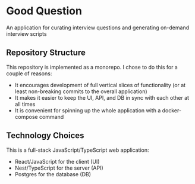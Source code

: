 # Good Question
An application for curating interview questions and generating on-demand interview scripts

## Repository Structure
This repository is implemented as a monorepo.  I chose to do this for a couple of reasons:

- It encourages development of full vertical slices of functionality (or at least non-breaking commits to the overall application)
- It makes it easier to keep the UI, API, and DB in sync with each other at all times
- It is convenient for spinning up the whole application with a docker-compose command

## Technology Choices
This is a full-stack JavaScript/TypeScript web application:

- React/JavaScript for the client (UI)
- Nest/TypeScript for the server (API)
- Postgres for the database (DB)
